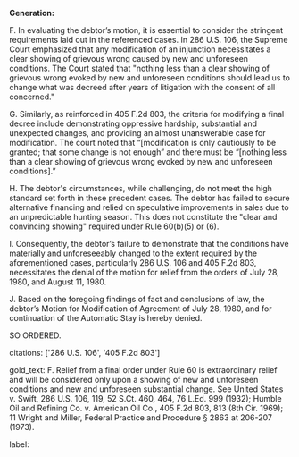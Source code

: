 **Generation:**

F. In evaluating the debtor’s motion, it is essential to consider the stringent requirements laid out in the referenced cases. In 286 U.S. 106, the Supreme Court emphasized that any modification of an injunction necessitates a clear showing of grievous wrong caused by new and unforeseen conditions. The Court stated that "nothing less than a clear showing of grievous wrong evoked by new and unforeseen conditions should lead us to change what was decreed after years of litigation with the consent of all concerned."

G. Similarly, as reinforced in 405 F.2d 803, the criteria for modifying a final decree include demonstrating oppressive hardship, substantial and unexpected changes, and providing an almost unanswerable case for modification. The court noted that “[modification is only cautiously to be granted; that some change is not enough” and there must be “[nothing less than a clear showing of grievous wrong evoked by new and unforeseen conditions].”

H. The debtor's circumstances, while challenging, do not meet the high standard set forth in these precedent cases. The debtor has failed to secure alternative financing and relied on speculative improvements in sales due to an unpredictable hunting season. This does not constitute the "clear and convincing showing" required under Rule 60(b)(5) or (6).

I. Consequently, the debtor’s failure to demonstrate that the conditions have materially and unforeseeably changed to the extent required by the aforementioned cases, particularly 286 U.S. 106 and 405 F.2d 803, necessitates the denial of the motion for relief from the orders of July 28, 1980, and August 11, 1980.

J. Based on the foregoing findings of fact and conclusions of law, the debtor’s Motion for Modification of Agreement of July 28, 1980, and for continuation of the Automatic Stay is hereby denied.

SO ORDERED.

citations: ['286 U.S. 106', '405 F.2d 803']

gold_text: F. Relief from a final order under Rule 60 is extraordinary relief and will be considered only upon a showing of new and unforeseen conditions and new and unforeseen substantial change. See United States v. Swift, 286 U.S. 106, 119, 52 S.Ct. 460, 464, 76 L.Ed. 999 (1932); Humble Oil and Refining Co. v. American Oil Co., 405 F.2d 803, 813 (8th Cir. 1969); 11 Wright and Miller, Federal Practice and Procedure § 2863 at 206-207 (1973).

label: 